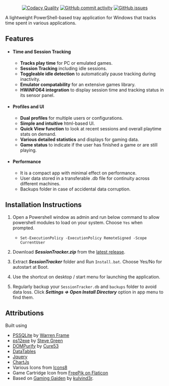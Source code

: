 <div align="center">

[![Codacy Quality](https://app.codacy.com/project/badge/Grade/c4a01f22c3864d8c80b8c6891a6feb5f)](https://app.codacy.com/gh/quinncthirtyone/SessionTracker69/dashboard?utm_source=gh&utm_medium=referral&utm_content=&utm_campaign=Badge_grade)
[![GitHub commit activity](https://img.shields.io/github/commit-activity/m/quinncthirtyone/SessionTracker69?label=Commit%20Activity&color=%23073B4C)](https://github.com/quinncthirtyone/SessionTracker69/graphs/commit-activity)
[![GitHub issues](https://img.shields.io/github/issues/quinncthirtyone/SessionTracker69?label=Issues&color=%23118AB2)](https://github.com/quinncthirtyone/SessionTracker69/issues)

</div>

A lightweight PowerShell-based tray application for Windows that tracks time spent in various applications.

## Features
- #### Time and Session Tracking
    - **Tracks play time** for PC or emulated games.
    - **Session Tracking** including idle sessions.
    - **Toggleable idle detection** to automatically pause tracking during inactivity.
    - **Emulator compatability** for an extensive games library.
    - **HWiNFO64 integration** to display session time and tracking status in its sensor panel.
- #### Profiles and UI
    - **Dual profiles** for multiple users or configurations.
    - **Simple and intuitive** html-based UI.
    - **Quick View function** to look at recent sessions and overall playtime stats on demand.
    - **Various detailed statistics** and displays for gaming data.
    - **Game status** to indicate if the user has finished a game or are still playing.
- #### Performance
    - It is a compact app with minimal effect on performance.
    - User data stored in a transferable .db file for continuity across different machines.
    - Backups folder in case of accidental data corruption.

## Installation Instructions
1. Open a Powershell window as admin and run below command to allow powershell modules to load on your system. Choose `Yes` when prompted.
    - `Set-ExecutionPolicy -ExecutionPolicy RemoteSigned -Scope CurrentUser`

2. Download ***SessionTracker.zip*** from the [latest release](https://github.com/quinncthirtyone/SessionTracker69/releases/latest).
3. Extract ***SessionTracker*** folder and Run `Install.bat`. Choose Yes/No for autostart at Boot.
4. Use the shortcut on desktop / start menu for launching the application.
5. Regularly backup your `SessionTracker.db` and `backups` folder to avoid data loss. Click ***Settings => Open Install Directory*** option in app menu to find them.

## Attributions
Built using

- [PSSQLite](https://www.powershellgallery.com/packages/PSSQLite) by [Warren Frame](https://github.com/RamblingCookieMonster)
- [ps12exe](https://github.com/steve02081504/ps12exe) by [Steve Green](https://github.com/steve02081504)
- [DOMPurify](https://github.com/cure53/DOMPurify) by [Cure53](https://github.com/cure53)
- [DataTables](https://datatables.net/)
- [Jquery](https://jquery.com/)
- [ChartJs](https://www.chartjs.org/)
- Various Icons from [Icons8](https://icons8.com)
- Game Cartridge Icon from [FreePik on Flaticon](https://www.flaticon.com/free-icons/game-cartridge)
- Based on [Gaming Gaiden](https://github.com/kulvind3r/gaminggaiden) by [kulvind3r](https://github.com/kulvind3r).
